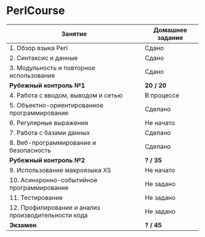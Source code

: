 # PerlCourse
| Занятие                                             | Домашнее задание |
| --------------------------------------------------- | ---------------- |
| 1. Обзор языка Perl                                 | <div color="#fff" >Сдано</div>            |
| 2. Синтаксис и данные                               | Сдано            |
| 3. Модульность и повторное использование            | Сдано            |
| <b>Рубежный контроль №1</b>                         | <b>20 / 20</b>   |
| 4. Работа с вводом, выводом и сетью                 | В процессе       |
| 5. Объектно-ориентированное программирование        | Сделано          |
| 6. Регулярные выражения                             | Не начато        |
| 7. Работа с базами данных                           | Сделано          |
| 8. Веб-программирование и безопасность              | Сделано          |
| <b>Рубежный контроль №2</b>                         | <b>? / 35</b>    |
| 9. Использование макроязыка XS                      | Не начато        |
| 10. Асинхронно-событийное программирование          | Не задано        |
| 11. Тестирование                                    | Не задано        |
| 12. Профилирование и анализ производительности кода | Не задано        |
| <b>Экзамен</b>                                      | <b>? / 45</b>    |